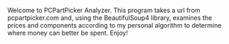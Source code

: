 Welcome to PCPartPicker Analyzer. This program takes a url from pcpartpicker.com and, using the BeautifulSoup4 library, examines the prices and components according to my personal algorithm to determine where money can better be spent.
Enjoy!
